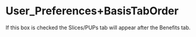 # User\_Preferences+BasisTabOrder

If this box is checked the Slices/PUPs tab will appear after the
Benefits tab.
